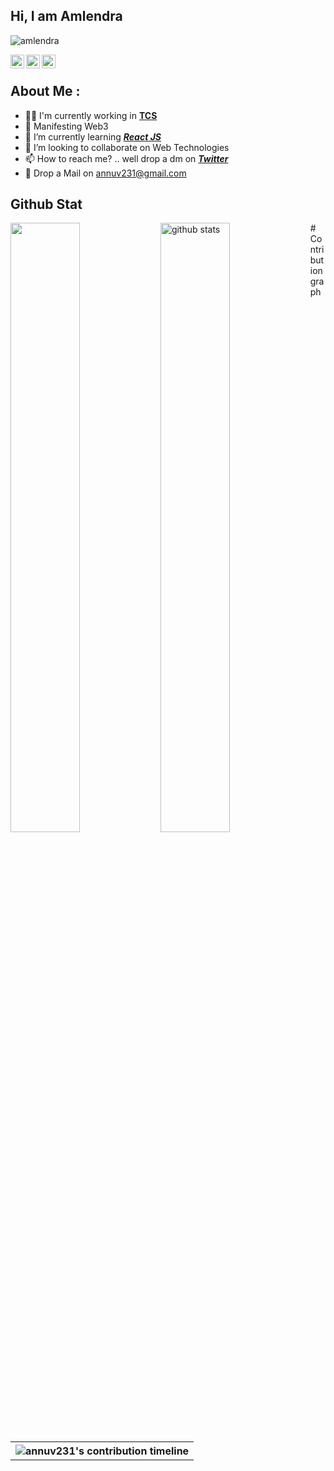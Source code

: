 ## Hi, I am Amlendra

<p align="left"> <img src="https://komarev.com/ghpvc/?username=annuv231&label=Views&color=yellow&style=plastic" alt="amlendra" /> </p>

<a href="https://twitter.com/Anucognito">
  <img align="left" alt="Twitter" width="22px" src="https://cdn.jsdelivr.net/npm/simple-icons@v3/icons/twitter.svg" />
</a>
<a href="https://linkedin.com/in/amlendra">
  <img align="left" alt="linkdein" width="22px" src="https://cdn.jsdelivr.net/npm/simple-icons@v3/icons/linkedin.svg" />
</a>
<a href="https://github.com/annuv231">
  <img align="left" alt="Github" width="22px" src="https://cdn.jsdelivr.net/npm/simple-icons@v3/icons/github.svg" />
</a>
<br/> 

## About Me :
- 👨‍💻 I'm currently working in [**TCS**](https://www.tcs.com/)
- 👀 Manifesting Web3
- 🌱 I’m currently learning [***React JS***](https://reactjs.org/)
- 💞️ I’m looking to collaborate on Web Technologies 
- 📫 How to reach me? .. well drop a dm on [***Twitter***](https://twitter.com/Anucognito)
- 📩 Drop a Mail on annuv231@gmail.com

## Github Stat 

  <img align="left" width="47%" height="50%" src="https://github-readme-stats.vercel.app/api/top-langs/?username=annuv231&theme=light&hide_langs_below=1 &layout=compact" />
 <img align="left" width="47%" height="50%" src="https://github-readme-stats.vercel.app/api?username=annuv231&show_icons=true&theme=light&line_height=27" alt="github stats"/>
 # Contribution graph
<table align="center" border="0" cellpadding="0" cellspacing="0">
    <tbody>
        <tr>
            <th colspan="2"><img src="https://activity-graph.herokuapp.com/graph?username=annuv231&theme=tokyo-night" alt="annuv231's contribution timeline" /></th>
        </tr>
    </tbody>
</table>

<!---
annuv231/annuv231 is a ✨ special ✨ repository because its `README.md` (this file) appears on your GitHub profile.
You can click the Preview link to take a look at your changes.
--->
